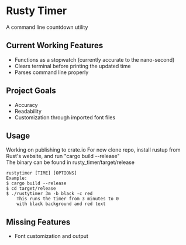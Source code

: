 # Rusty Timer 
A command line countdown utility 

## Current Working Features 
* Functions as a stopwatch (currently accurate to the nano-second) 
* Clears terminal before printing the updated time 
* Parses command line properly

## Project Goals 
* Accuracy 
* Readability 
* Customization through imported font files

## Usage 
Working on publishing to crate.io
For now clone repo, install rustup from Rust's website, and run "cargo build --release"  
The binary can be found in rusty_timer/target/release
```
rustytimer [TIME] [OPTIONS]
Example: 
$ cargo build --release 
$ cd target/release
$ ./rustytimer 3m -b black -c red
    This runs the timer from 3 minutes to 0  
    with black background and red text
```

## Missing Features
* Font customization and output 
